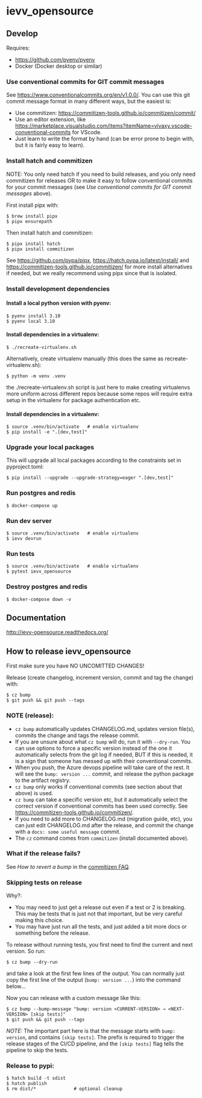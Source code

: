 # ievv_opensource

## Develop
Requires:
- https://github.com/pyenv/pyenv
- Docker (Docker desktop or similar)


### Use conventional commits for GIT commit messages
See https://www.conventionalcommits.org/en/v1.0.0/.
You can use this git commit message format in many different ways, but the easiest is:

- Use commitizen: https://commitizen-tools.github.io/commitizen/commit/
- Use an editor extension, like https://marketplace.visualstudio.com/items?itemName=vivaxy.vscode-conventional-commits for VScode.
- Just learn to write the format by hand (can be error prone to begin with, but it is fairly easy to learn).


### Install hatch and commitizen
NOTE: You only need hatch if you need to build releases, and you
only need commitizen for releases OR to make it easy to follow
conventional commits for your commit messages
(see _Use conventional commits for GIT commit messages_ above).

First install pipx with:
```
$ brew install pipx
$ pipx ensurepath
```

Then install hatch and commitizen:
```
$ pipx install hatch 
$ pipx install commitizen
```

See https://github.com/pypa/pipx, https://hatch.pypa.io/latest/install/
and https://commitizen-tools.github.io/commitizen/ for more install alternatives if
needed, but we really recommend using pipx since that is isolated.


### Install development dependencies

#### Install a local python version with pyenv:
```
$ pyenv install 3.10
$ pyenv local 3.10
```

#### Install dependencies in a virtualenv:
```
$ ./recreate-virtualenv.sh
```

Alternatively, create virtualenv manually (this does the same as recreate-virtualenv.sh):
```
$ python -m venv .venv
```
the ./recreate-virtualenv.sh script is just here to make creating virtualenvs more uniform
across different repos because some repos will require extra setup in the virtualenv
for package authentication etc.

#### Install dependencies in a virtualenv:
```
$ source .venv/bin/activate   # enable virtualenv
$ pip install -e ".[dev,test]"
```

### Upgrade your local packages
This will upgrade all local packages according to the constraints
set in pyproject.toml:
```
$ pip install --upgrade --upgrade-strategy=eager ".[dev,test]"
```

### Run postgres and redis
```
$ docker-compose up
```

### Run dev server
```
$ source .venv/bin/activate   # enable virtualenv
$ ievv devrun
```

### Run tests
```
$ source .venv/bin/activate   # enable virtualenv
$ pytest ievv_opensource
```


### Destroy postgres and redis
```
$ docker-compose down -v
```


## Documentation
http://ievv-opensource.readthedocs.org/


## How to release ievv_opensource
First make sure you have NO UNCOMITTED CHANGES!

Release (create changelog, increment version, commit and tag the change) with:
```
$ cz bump
$ git push && git push --tags
```

### NOTE (release):
- `cz bump` automatically updates CHANGELOG.md, updates version file(s), commits the change and tags the release commit.
- If you are unsure about what `cz bump` will do, run it with `--dry-run`. You can use
  options to force a specific version instead of the one it automatically selects
  from the git log if needed, BUT if this is needed, it is a sign that someone has messed
  up with their conventional commits.
- When you push, the Azure devops pipeline will take care of the rest. It will see the
  ``bump: version ...`` commit, and release the python package to the artifact registry.
- ``cz bump`` only works if conventional commits (see section about that above) is used.
- ``cz bump`` can take a specific version etc, but it automatically select the correct version
  if conventional commits has been used correctly. See https://commitizen-tools.github.io/commitizen/.
- If you need to add more to CHANGELOG.md (migration guide, etc), you can just edit
  CHANGELOG.md after the release, and commit the change with a `docs: some useful message`
  commit.
- The ``cz`` command comes from ``commitizen`` (install documented above).

### What if the release fails?
See _How to revert a bump_ in the [commitizen FAQ](https://commitizen-tools.github.io/commitizen/faq/#how-to-revert-a-bump).

### Skipping tests on release
Why?:
- You may need to just get a release out even if a test or 2 is breaking. This may be
  tests that is just not that important, but be very careful making this choice.
- You may have just run all the tests, and just added a bit more docs or something
  before the release.

To release without running tests, you first need to find the current and next version.
So run:
```
$ cz bump --dry-run
```
and take a look at the first few lines of the output. You can normally
just copy the first line of the output (``bump: version ...``)
into the command below...


Now you can release with a custom message like this:
```
$ cz bump --bump-message "bump: version <CURRENT-VERSION> → <NEXT-VERSION> [skip tests]"
$ git push && git push --tags
```
_NOTE:_ The important part here is that the message starts with ``bump: version``, and contains ``[skip tests]``.
The prefix is required to trigger the release stages of the CI/CD pipeline, and the ``[skip tests]``
flag tells the pipeline to skip the tests.

### Release to pypi:
```
$ hatch build -t sdist
$ hatch publish
$ rm dist/*              # optional cleanup
```
